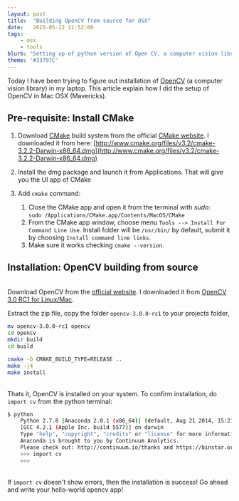 ```yaml
---
layout: post
title:  "Building OpenCV from source for OSX"
date:   2015-05-12 11:52:00
tags:
    - osx
    - tools
blurb: "Setting up of python version of Open CV, a computer vision library, in Mac OSX"
theme: '#33797C'
---
```


Today I have been trying to figure out installation of [OpenCV](http://opencv.org/) (a computer vision library) in my laptop. This article explain how I did the setup of OpenCV in Mac OSX (Mavericks).

## Pre-requisite: Install CMake

1. Download [CMake](http://www.cmake.org/) build system from the official [CMake website](http://www.cmake.org/download/). I downloaded it from here: [http://www.cmake.org/files/v3.2/cmake-3.2.2-Darwin-x86_64.dmg](http://www.cmake.org/files/v3.2/cmake-3.2.2-Darwin-x86_64.dmg)

2. Install the dmg package and launch it from Applications. That will give you the UI app of CMake
3. Add `cmake` command:
   1. Close the CMake app and open it from the terminal with *sudo*: <br>`sudo /Applications/CMake.app/Contents/MacOS/CMake`
   5. From the CMake app window, choose menu `Tools --> Install For Command Line Use`. Install folder will be `/usr/bin/` by default, submit it by choosing `Install command line links`.
   6. Make sure it works checking `cmake --version`.

## Installation: OpenCV building from source

<br>Download OpenCV from the [official website](http://opencv.org/downloads.html). I downloaded it from [OpenCV 3.0 RC1 for Linux/Mac](https://github.com/Itseez/opencv/archive/3.0.0-rc1.zip).

Extract the zip file, copy the folder `opencv-3.0.0-rc1` to your projects folder,

```bash
mv opencv-3.0.0-rc1 opencv
cd opencv
mkdir build
cd build
```

```bash
cmake -D CMAKE_BUILD_TYPE=RELEASE ..
make -j4
make install
```

<br>Thats it, OpenCV is installed on your system. To confirm installation, do `import cv` from the python terminal:

```bash
$ python
    Python 2.7.8 |Anaconda 2.0.1 (x86_64)| (default, Aug 21 2014, 15:21:46)
    [GCC 4.2.1 (Apple Inc. build 5577)] on darwin
    Type "help", "copyright", "credits" or "license" for more information.
    Anaconda is brought to you by Continuum Analytics.
    Please check out: http://continuum.io/thanks and https://binstar.org
    >>> import cv
    >>>
```

<br>If `import cv` doesn't show errors, then the installation is success! Go ahead and write your hello-world opencv app!



